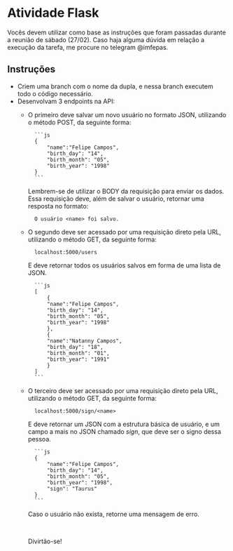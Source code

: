 # Atividade Flask

Vocês devem utilizar como base as instruções que foram passadas durante a reunião de sábado (27/02).
Caso haja alguma dúvida em relação a execução da tarefa, me procure no telegram @imfepas.

## Instruções

 - Criem uma branch com o nome da dupla, e nessa branch executem todo o código necessário.  
 - Desenvolvam 3 endpoints na API:
    - O primeiro deve salvar um novo usuário no formato JSON, utilizando o método POST, da seguinte forma: 

            ```js
            {
                "name":"Felipe Campos",
                "birth_day": "14",
                "birth_month": "05",
                "birth_year": "1998"
            }
            ```

        Lembrem-se de utilizar o BODY da requisição para enviar os dados. Essa requisição deve, além de salvar o usuário, retornar uma resposta no formato:

            O usuário <name> foi salvo.

    - O segundo deve ser acessado por uma requisição direto pela URL, utilizando o método GET, da seguinte forma:

            localhost:5000/users

        E deve retornar todos os usuários salvos em forma de uma lista de JSON.


            ```js
            [
                {
                "name":"Felipe Campos",
                "birth_day": "14",
                "birth_month": "05",
                "birth_year": "1998"
                },
                {
                "name":"Natanny Campos",
                "birth_day": "18",
                "birth_month": "01",
                "birth_year": "1991"
                }
            ]
            ```
    - O terceiro deve ser acessado por uma requisição direto pela URL, utilizando o método GET, da seguinte forma: 
    
            localhost:5000/sign/<name>

        E deve retornar um JSON com a estrutura básica de usuário, e um campo a mais no JSON chamado *sign*, que deve ser o signo dessa pessoa.

            ```js
            {
                "name":"Felipe Campos",
                "birth_day": "14",
                "birth_month": "05",
                "birth_year": "1998",
                "sign": "Taurus"
            }
            ```

        Caso o usuário não exista, retorne uma mensagem de erro.

        <br>

        Divirtão-se!


    


            










